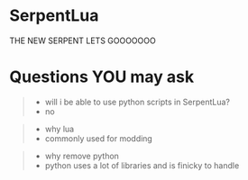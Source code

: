 # SerpentLua

THE NEW SERPENT LETS GOOOOOOO



# Questions YOU may ask
> - will i be able to use python scripts in SerpentLua?
> - no

> - why lua
> - commonly used for modding

> - why remove python
> - python uses a lot of libraries and is finicky to handle